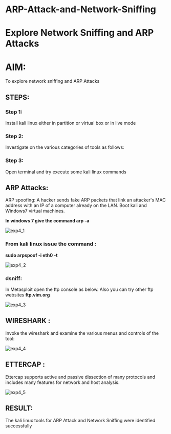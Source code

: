 # ARP-Attack-and-Network-Sniffing
# Explore Network Sniffing and ARP Attacks

# AIM:

To explore network sniffing and ARP Attacks

## STEPS:

### Step 1:

Install kali linux either in partition or virtual box or in live mode

### Step 2:

Investigate on the various categories of tools as follows:


### Step 3:

Open terminal and try execute some kali linux commands

## ARP Attacks:  

ARP spoofing: A hacker sends fake ARP packets that link an attacker's MAC address with an IP of a computer already on the LAN. 
Boot kali and Windows7 virtual machines.

**In windows 7 give the command arp -a**


![exp4_1](https://github.com/Skanthasishanth/ARP-Attack-and-Network-Sniffing/assets/118298456/3d02b562-a539-4591-b9d9-7f18098aba8f)


### From kali linux issue the command :

**sudo arpspoof -i eth0 -t <target system> <gateway>**


![exp4_2](https://github.com/Skanthasishanth/ARP-Attack-and-Network-Sniffing/assets/118298456/8fc9b329-5a3e-4036-9d7b-c13397f72773)


### dsniff:

In Metasploit open the ftp console as below. Also you can try other ftp websites **ftp.vim.org**


![exp4_3](https://github.com/Skanthasishanth/ARP-Attack-and-Network-Sniffing/assets/118298456/7f063c09-5eb6-4adc-9447-1f759d622ea7)


## WIRESHARK :

Invoke the wireshark and examine the various menus  and controls of the tool:

![exp4_4](https://github.com/Skanthasishanth/ARP-Attack-and-Network-Sniffing/assets/118298456/a2609089-5108-4d27-9953-4e80883275e6)


## ETTERCAP :

Ettercap supports active and passive dissection of many protocols and includes many features for network and host analysis.

![exp4_5](https://github.com/Skanthasishanth/ARP-Attack-and-Network-Sniffing/assets/118298456/6399f802-6818-45c0-a6cf-c91c1cbe4b91)


## RESULT:

The kali linux tools for ARP Attack and Network Sniffing were identified successfully

